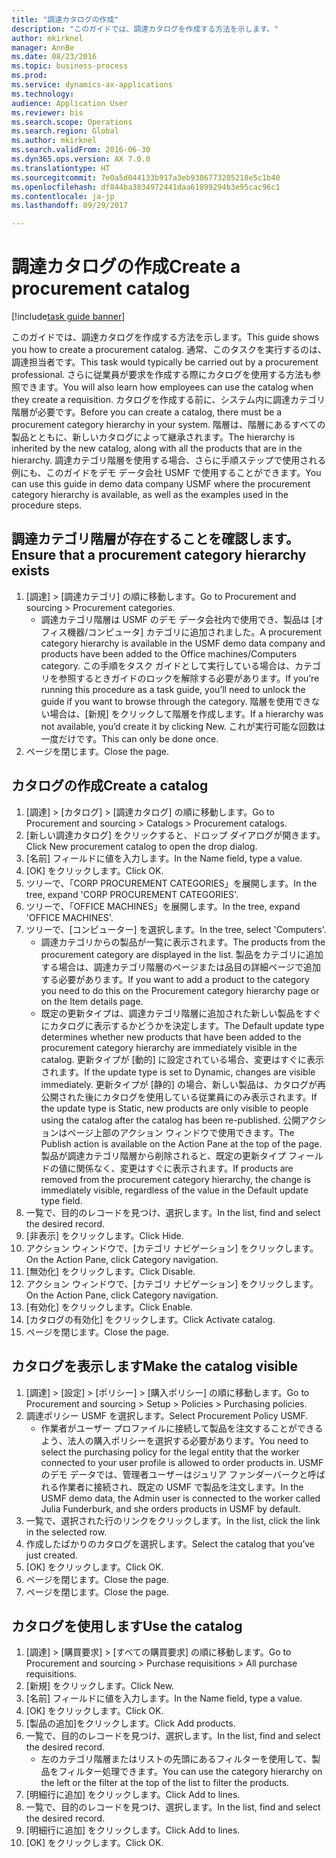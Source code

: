 ```yaml
--- 
title: "調達カタログの作成"
description: "このガイドでは、調達カタログを作成する方法を示します。"
author: mkirknel
manager: AnnBe
ms.date: 08/23/2016
ms.topic: business-process
ms.prod: 
ms.service: dynamics-ax-applications
ms.technology: 
audience: Application User
ms.reviewer: bis
ms.search.scope: Operations
ms.search.region: Global
ms.author: mkirknel
ms.search.validFrom: 2016-06-30
ms.dyn365.ops.version: AX 7.0.0
ms.translationtype: HT
ms.sourcegitcommit: 7e0a5d044133b917a3eb9386773205218e5c1b40
ms.openlocfilehash: df844ba3834972441daa61899294b3e95cac96c1
ms.contentlocale: ja-jp
ms.lasthandoff: 09/29/2017

---
```

# <a name="create-a-procurement-catalog"></a><span data-ttu-id="f27f2-103">調達カタログの作成</span><span class="sxs-lookup"><span data-stu-id="f27f2-103">Create a procurement catalog</span></span>

[!include[task guide banner](../../includes/task-guide-banner.md)]

<span data-ttu-id="f27f2-104">このガイドでは、調達カタログを作成する方法を示します。</span><span class="sxs-lookup"><span data-stu-id="f27f2-104">This guide shows you how to create a procurement catalog.</span></span> <span data-ttu-id="f27f2-105">通常、このタスクを実行するのは、調達担当者です。</span><span class="sxs-lookup"><span data-stu-id="f27f2-105">This task would typically be carried out by a procurement professional.</span></span> <span data-ttu-id="f27f2-106">さらに従業員が要求を作成する際にカタログを使用する方法も参照できます。</span><span class="sxs-lookup"><span data-stu-id="f27f2-106">You will also learn how employees can use the catalog when they create a requisition.</span></span> <span data-ttu-id="f27f2-107">カタログを作成する前に、システム内に調達カテゴリ階層が必要です。</span><span class="sxs-lookup"><span data-stu-id="f27f2-107">Before you can create a catalog, there must be a procurement category hierarchy in your system.</span></span> <span data-ttu-id="f27f2-108">階層は、階層にあるすべての製品とともに、新しいカタログによって継承されます。</span><span class="sxs-lookup"><span data-stu-id="f27f2-108">The hierarchy is inherited by the new catalog, along with all the products that are in the hierarchy.</span></span> <span data-ttu-id="f27f2-109">調達カテゴリ階層を使用する場合、さらに手順ステップで使用される例にも、このガイドをデモ データ会社 USMF で使用することができます。</span><span class="sxs-lookup"><span data-stu-id="f27f2-109">You can use this guide in demo data company USMF where the procurement category hierarchy is available, as well as the examples used in the procedure steps.</span></span>


## <a name="ensure-that-a-procurement-category-hierarchy-exists"></a><span data-ttu-id="f27f2-110">調達カテゴリ階層が存在することを確認します。</span><span class="sxs-lookup"><span data-stu-id="f27f2-110">Ensure that a procurement category hierarchy exists</span></span>
1. <span data-ttu-id="f27f2-111">[調達] > [調達カテゴリ] の順に移動します。</span><span class="sxs-lookup"><span data-stu-id="f27f2-111">Go to Procurement and sourcing > Procurement categories.</span></span>
    * <span data-ttu-id="f27f2-112">調達カテゴリ階層は USMF のデモ データ会社内で使用でき、製品は [オフィス機器/コンピュータ] カテゴリに追加されました。</span><span class="sxs-lookup"><span data-stu-id="f27f2-112">A procurement category hierarchy is available in the USMF demo data company and products have been added to the Office machines/Computers category.</span></span> <span data-ttu-id="f27f2-113">この手順をタスク ガイドとして実行している場合は、カテゴリを参照するときガイドのロックを解除する必要があります。</span><span class="sxs-lookup"><span data-stu-id="f27f2-113">If you’re running this procedure as a task guide, you’ll need to unlock the guide if you want to browse through the category.</span></span> <span data-ttu-id="f27f2-114">階層を使用できない場合は、[新規] をクリックして階層を作成します。</span><span class="sxs-lookup"><span data-stu-id="f27f2-114">If a hierarchy was not available, you’d create it by clicking New.</span></span> <span data-ttu-id="f27f2-115">これが実行可能な回数は一度だけです。</span><span class="sxs-lookup"><span data-stu-id="f27f2-115">This can only be done once.</span></span>  
2. <span data-ttu-id="f27f2-116">ページを閉じます。</span><span class="sxs-lookup"><span data-stu-id="f27f2-116">Close the page.</span></span>

## <a name="create-a-catalog"></a><span data-ttu-id="f27f2-117">カタログの作成</span><span class="sxs-lookup"><span data-stu-id="f27f2-117">Create a catalog</span></span>
1. <span data-ttu-id="f27f2-118">[調達] > [カタログ] > [調達カタログ] の順に移動します。</span><span class="sxs-lookup"><span data-stu-id="f27f2-118">Go to Procurement and sourcing > Catalogs > Procurement catalogs.</span></span>
2. <span data-ttu-id="f27f2-119">[新しい調達カタログ] をクリックすると、ドロップ ダイアログが開きます。</span><span class="sxs-lookup"><span data-stu-id="f27f2-119">Click New procurement catalog to open the drop dialog.</span></span>
3. <span data-ttu-id="f27f2-120">[名前] フィールドに値を入力します。</span><span class="sxs-lookup"><span data-stu-id="f27f2-120">In the Name field, type a value.</span></span>
4. <span data-ttu-id="f27f2-121">[OK] をクリックします。</span><span class="sxs-lookup"><span data-stu-id="f27f2-121">Click OK.</span></span>
5. <span data-ttu-id="f27f2-122">ツリーで、「CORP PROCUREMENT CATEGORIES」を展開します。</span><span class="sxs-lookup"><span data-stu-id="f27f2-122">In the tree, expand 'CORP PROCUREMENT CATEGORIES'.</span></span>
6. <span data-ttu-id="f27f2-123">ツリーで、「OFFICE MACHINES」を展開します。</span><span class="sxs-lookup"><span data-stu-id="f27f2-123">In the tree, expand 'OFFICE MACHINES'.</span></span>
7. <span data-ttu-id="f27f2-124">ツリーで、[コンピューター] を選択します。</span><span class="sxs-lookup"><span data-stu-id="f27f2-124">In the tree, select 'Computers'.</span></span>
    * <span data-ttu-id="f27f2-125">調達カテゴリからの製品が一覧に表示されます。</span><span class="sxs-lookup"><span data-stu-id="f27f2-125">The products from the procurement category are displayed in the list.</span></span> <span data-ttu-id="f27f2-126">製品をカテゴリに追加する場合は、調達カテゴリ階層のページまたは品目の詳細ページで追加する必要があります。</span><span class="sxs-lookup"><span data-stu-id="f27f2-126">If you want to add a product to the category you need to do this on the Procurement category hierarchy page or on the Item details page.</span></span>  
    * <span data-ttu-id="f27f2-127">既定の更新タイプは、調達カテゴリ階層に追加された新しい製品をすぐにカタログに表示するかどうかを決定します。</span><span class="sxs-lookup"><span data-stu-id="f27f2-127">The Default update type determines whether new products that have been added to the procurement category hierarchy are immediately visible in the catalog.</span></span> <span data-ttu-id="f27f2-128">更新タイプが [動的] に設定されている場合、変更はすぐに表示されます。</span><span class="sxs-lookup"><span data-stu-id="f27f2-128">If the update type is set to Dynamic, changes are visible immediately.</span></span> <span data-ttu-id="f27f2-129">更新タイプが [静的] の場合、新しい製品は、カタログが再公開された後にカタログを使用している従業員にのみ表示されます。</span><span class="sxs-lookup"><span data-stu-id="f27f2-129">If the update type is Static, new products are only visible to people using the catalog after the catalog has been re-published.</span></span> <span data-ttu-id="f27f2-130">公開アクションはページ上部のアクション ウィンドウで使用できます。</span><span class="sxs-lookup"><span data-stu-id="f27f2-130">The Publish action is available on the Action Pane at the top of the page.</span></span> <span data-ttu-id="f27f2-131">製品が調達カテゴリ階層から削除されると、既定の更新タイプ フィールドの値に関係なく、変更はすぐに表示されます。</span><span class="sxs-lookup"><span data-stu-id="f27f2-131">If products are removed from the procurement category hierarchy, the change is immediately visible, regardless of the value in the Default update type field.</span></span>  
8. <span data-ttu-id="f27f2-132">一覧で、目的のレコードを見つけ、選択します。</span><span class="sxs-lookup"><span data-stu-id="f27f2-132">In the list, find and select the desired record.</span></span>
9. <span data-ttu-id="f27f2-133">[非表示] をクリックします。</span><span class="sxs-lookup"><span data-stu-id="f27f2-133">Click Hide.</span></span>
10. <span data-ttu-id="f27f2-134">アクション ウィンドウで、[カテゴリ ナビゲーション] をクリックします。</span><span class="sxs-lookup"><span data-stu-id="f27f2-134">On the Action Pane, click Category navigation.</span></span>
11. <span data-ttu-id="f27f2-135">[無効化] をクリックします。</span><span class="sxs-lookup"><span data-stu-id="f27f2-135">Click Disable.</span></span>
12. <span data-ttu-id="f27f2-136">アクション ウィンドウで、[カテゴリ ナビゲーション] をクリックします。</span><span class="sxs-lookup"><span data-stu-id="f27f2-136">On the Action Pane, click Category navigation.</span></span>
13. <span data-ttu-id="f27f2-137">[有効化] をクリックします。</span><span class="sxs-lookup"><span data-stu-id="f27f2-137">Click Enable.</span></span>
14. <span data-ttu-id="f27f2-138">[カタログの有効化] をクリックします。</span><span class="sxs-lookup"><span data-stu-id="f27f2-138">Click Activate catalog.</span></span>
15. <span data-ttu-id="f27f2-139">ページを閉じます。</span><span class="sxs-lookup"><span data-stu-id="f27f2-139">Close the page.</span></span>

## <a name="make-the-catalog-visible"></a><span data-ttu-id="f27f2-140">カタログを表示します</span><span class="sxs-lookup"><span data-stu-id="f27f2-140">Make the catalog visible</span></span>
1. <span data-ttu-id="f27f2-141">[調達] > [設定] > [ポリシー] > [購入ポリシー] の順に移動します。</span><span class="sxs-lookup"><span data-stu-id="f27f2-141">Go to Procurement and sourcing > Setup > Policies > Purchasing policies.</span></span>
2. <span data-ttu-id="f27f2-142">調達ポリシー USMF を選択します。</span><span class="sxs-lookup"><span data-stu-id="f27f2-142">Select Procurement Policy USMF.</span></span>
    * <span data-ttu-id="f27f2-143">作業者がユーザー プロファイルに接続して製品を注文することができるよう、法人の購入ポリシーを選択する必要があります。</span><span class="sxs-lookup"><span data-stu-id="f27f2-143">You need to select the purchasing policy for the legal entity that the worker connected to your user profile is allowed to order products in.</span></span> <span data-ttu-id="f27f2-144">USMF のデモ データでは、管理者ユーザーはジュリア ファンダーバークと呼ばれる作業者に接続され、既定の USMF で製品を注文します。</span><span class="sxs-lookup"><span data-stu-id="f27f2-144">In the USMF demo data, the Admin user is connected to the worker called Julia Funderburk, and she orders products in USMF by default.</span></span>  
3. <span data-ttu-id="f27f2-145">一覧で、選択された行のリンクをクリックします。</span><span class="sxs-lookup"><span data-stu-id="f27f2-145">In the list, click the link in the selected row.</span></span>
4. <span data-ttu-id="f27f2-146">作成したばかりのカタログを選択します。</span><span class="sxs-lookup"><span data-stu-id="f27f2-146">Select the catalog that you’ve just created.</span></span>
5. <span data-ttu-id="f27f2-147">[OK] をクリックします。</span><span class="sxs-lookup"><span data-stu-id="f27f2-147">Click OK.</span></span>
6. <span data-ttu-id="f27f2-148">ページを閉じます。</span><span class="sxs-lookup"><span data-stu-id="f27f2-148">Close the page.</span></span>
7. <span data-ttu-id="f27f2-149">ページを閉じます。</span><span class="sxs-lookup"><span data-stu-id="f27f2-149">Close the page.</span></span>

## <a name="use-the-catalog"></a><span data-ttu-id="f27f2-150">カタログを使用します</span><span class="sxs-lookup"><span data-stu-id="f27f2-150">Use the catalog</span></span>
1. <span data-ttu-id="f27f2-151">[調達] > [購買要求] > [すべての購買要求] の順に移動します。</span><span class="sxs-lookup"><span data-stu-id="f27f2-151">Go to Procurement and sourcing > Purchase requisitions > All purchase requisitions.</span></span>
2. <span data-ttu-id="f27f2-152">[新規] をクリックします。</span><span class="sxs-lookup"><span data-stu-id="f27f2-152">Click New.</span></span>
3. <span data-ttu-id="f27f2-153">[名前] フィールドに値を入力します。</span><span class="sxs-lookup"><span data-stu-id="f27f2-153">In the Name field, type a value.</span></span>
4. <span data-ttu-id="f27f2-154">[OK] をクリックします。</span><span class="sxs-lookup"><span data-stu-id="f27f2-154">Click OK.</span></span>
5. <span data-ttu-id="f27f2-155">[製品の追加]をクリックします。</span><span class="sxs-lookup"><span data-stu-id="f27f2-155">Click Add products.</span></span>
6. <span data-ttu-id="f27f2-156">一覧で、目的のレコードを見つけ、選択します。</span><span class="sxs-lookup"><span data-stu-id="f27f2-156">In the list, find and select the desired record.</span></span>
    * <span data-ttu-id="f27f2-157">左のカテゴリ階層またはリストの先頭にあるフィルターを使用して、製品をフィルター処理できます。</span><span class="sxs-lookup"><span data-stu-id="f27f2-157">You can use the category hierarchy on the left or the filter at the top of the list to filter the products.</span></span>  
7. <span data-ttu-id="f27f2-158">[明細行に追加] をクリックします。</span><span class="sxs-lookup"><span data-stu-id="f27f2-158">Click Add to lines.</span></span>
8. <span data-ttu-id="f27f2-159">一覧で、目的のレコードを見つけ、選択します。</span><span class="sxs-lookup"><span data-stu-id="f27f2-159">In the list, find and select the desired record.</span></span>
9. <span data-ttu-id="f27f2-160">[明細行に追加] をクリックします。</span><span class="sxs-lookup"><span data-stu-id="f27f2-160">Click Add to lines.</span></span>
10. <span data-ttu-id="f27f2-161">[OK] をクリックします。</span><span class="sxs-lookup"><span data-stu-id="f27f2-161">Click OK.</span></span>


